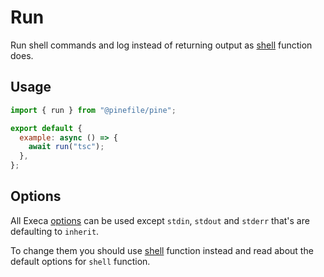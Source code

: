 # Run

Run shell commands and log instead of returning output as [shell](./shell.md) function does.

## Usage

```js
import { run } from "@pinefile/pine";

export default {
  example: async () => {
    await run("tsc");
  },
};
```

## Options

All Execa [options](https://github.com/sindresorhus/execa#options) can be used except `stdin`, `stdout` and `stderr` that's are defaulting to `inherit`.

To change them you should use [shell](./shell.md) function instead and read about the default options for `shell` function.
